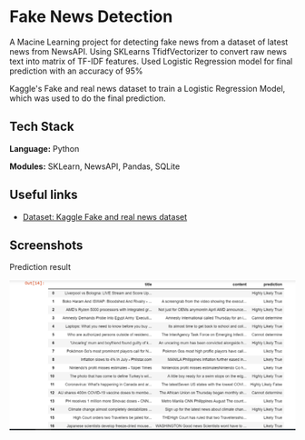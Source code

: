 
# Fake News Detection

A Macine Learning project for detecting fake news from a dataset of latest news from NewsAPI. Using SKLearns TfidfVectorizer to convert raw news text into matrix of TF-IDF features. Used Logistic Regression model for final prediction with an accuracy of 95%

Kaggle's Fake and real news dataset to train a Logistic Regression Model, which was used to do the final prediction.
## Tech Stack

**Language:** Python

**Modules:** SKLearn, NewsAPI, Pandas, SQLite 


## Useful links

 - [Dataset: Kaggle Fake and real news dataset](https://www.kaggle.com/datasets/clmentbisaillon/fake-and-real-news-dataset)


## Screenshots

Prediction result 

![Result Screenshot](https://github.com/Nikhil-void/Fake-News-Detection/blob/main/Prediction_Result.png)

